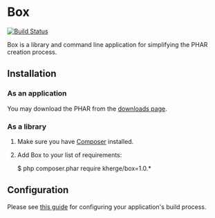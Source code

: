 # Box

[![Build Status](https://secure.travis-ci.org/kherge/Box.png?branch=master)](http://travis-ci.org/kherge/Box)

Box is a library and command line application for simplifying the PHAR creation process.

## Installation

### As an application

You may download the PHAR from the [downloads page][downloads].

### As a library

1. Make sure you have [Composer][Composer] installed.
2. Add Box to your list of requirements:

    $ php composer.phar require kherge/box=1.0.*

## Configuration

Please see [this guide][guide] for configuring your application's build process.

[Composer]: http://getcomposer.org/
[downloads]: https://github.com/kherge/Box/downloads
[guide]: https://github.com/kherge/Box/wiki/Configuration